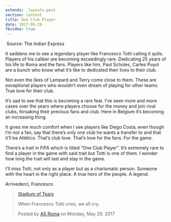 ```yaml
---
extends: _layouts.post
section: content
title: One Club Player
date: 2017-05-29
fbvideo: true
---
```

<p class="image">
    <img src="/assets/images/posts/one-club-player.jpeg" alt="">
    <span>Source: The Indian Express</small>
</p>

It saddens me to see a legendary player like Francesco Totti calling it quits. Players of his caliber are becoming exceedingly rare. Dedicating 25 years of his life to Roma and the fans. Players like him, Paul Scholes, Carles Puyol are a bunch who know what it’s like to dedicated their lives to their club.

Not even the likes of Lampard and Terry come close to them. These are exceptional players who wouldn’t even dream of playing for other teams. True love for their club.

It’s sad to see that this is becoming a rare feat. I’ve seen more and more cases over the years where players choose for the money and join rival clubs, forsaking their previous fans and club. Here in Belgium it’s becoming an increasing thing.

It gives me much comfort when I see players like Diego Costa, even though I’m not a fan, say that there’s only one club he wants a transfer to and that it’ll be Atlético. That’s club love. That’s love for the fans. For the game.

There’s a trait in FIFA which is titled “One Club Player”. It’s extremely rare to find a player in the game with said trait but Totti is one of them. I wonder how long the trait will last and stay in the game.

I’ll miss Totti, not only as a player but as a charismatic person. Someone with the heart in the right place. A true hero of the people. A legend.

Arrivederci, Francesco

<div class="max-w-3xl mx-auto">
    <div class="video fb-video" data-href="https://www.facebook.com/officialasroma/videos/1399428543451289/" data-show-text="false">
        <blockquote cite="https://www.facebook.com/officialasroma/videos/1399428543451289/" class="fb-xfbml-parse-ignore">
            <a href="https://www.facebook.com/officialasroma/videos/1399428543451289/">Stadium of Tears</a>
            <p>When Francesco Totti cries, we all cry.</p>
            Posted by <a href="https://www.facebook.com/officialasroma/">AS Roma</a> on Monday, May 29, 2017
        </blockquote>
    </div>
</div>
